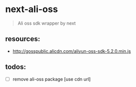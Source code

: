 # next-ali-oss
> Ali oss sdk wrapper by next


## resources:
+ http://gosspublic.alicdn.com/aliyun-oss-sdk-5.2.0.min.js

## todos:
- [ ] remove ali-oss package [use cdn url]
